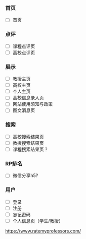 ### 首页
- [ ] 首页

### 点评
- [ ] 课程点评页
- [ ] 高校点评页

### 展示
- [ ] 教授主页
- [ ] 高校主页
- [ ] 个人主页
- [ ] 高校信息录入页
- [ ] 网站使用须知与政策
- [ ] 图文消息页

### 搜索
- [ ] 高校搜索结果页
- [ ] 教授搜索结果页
- [ ] 课程搜索结果页？

### RP排名
- [ ] 微信分享h5?

### 用户
- [ ] 登录
- [ ] 注册
- [ ] 忘记密码
- [ ] 个人信息页（学生/教授）

https://www.ratemyprofessors.com/